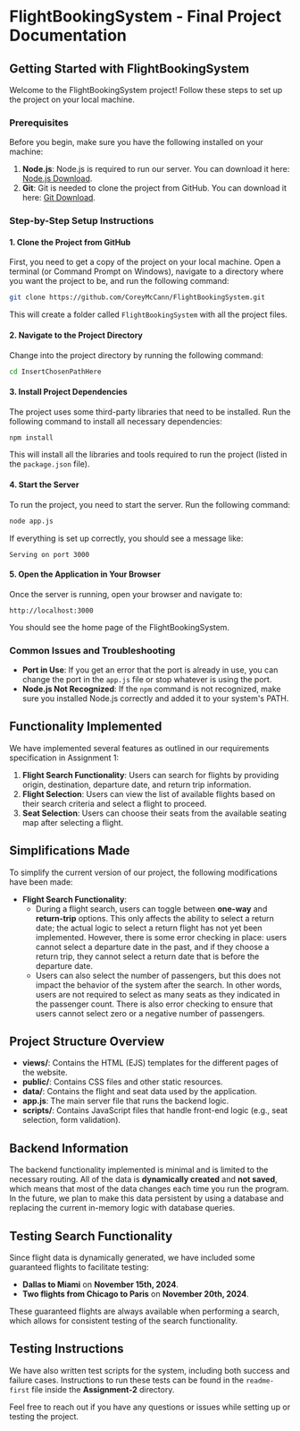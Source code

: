 # FlightBookingSystem - Final Project Documentation

## Getting Started with FlightBookingSystem

Welcome to the FlightBookingSystem project! Follow these steps to set up the project on your local machine. 

### Prerequisites
Before you begin, make sure you have the following installed on your machine:

1. **Node.js**: Node.js is required to run our server. You can download it here: [Node.js Download](https://nodejs.org/).
2. **Git**: Git is needed to clone the project from GitHub. You can download it here: [Git Download](https://git-scm.com/).

### Step-by-Step Setup Instructions

#### 1. Clone the Project from GitHub
First, you need to get a copy of the project on your local machine. Open a terminal (or Command Prompt on Windows), navigate to a directory where you want the project to be, and run the following command:

```bash
git clone https://github.com/CoreyMcCann/FlightBookingSystem.git
```

This will create a folder called `FlightBookingSystem` with all the project files.

#### 2. Navigate to the Project Directory
Change into the project directory by running the following command:

```bash
cd InsertChosenPathHere
```

#### 3. Install Project Dependencies
The project uses some third-party libraries that need to be installed. Run the following command to install all necessary dependencies:

```bash
npm install
```

This will install all the libraries and tools required to run the project (listed in the `package.json` file).

#### 4. Start the Server
To run the project, you need to start the server. Run the following command:

```bash
node app.js 
```

If everything is set up correctly, you should see a message like:

```
Serving on port 3000
```

#### 5. Open the Application in Your Browser
Once the server is running, open your browser and navigate to:

```
http://localhost:3000
```

You should see the home page of the FlightBookingSystem.

### Common Issues and Troubleshooting
- **Port in Use**: If you get an error that the port is already in use, you can change the port in the `app.js` file or stop whatever is using the port.
- **Node.js Not Recognized**: If the `npm` command is not recognized, make sure you installed Node.js correctly and added it to your system's PATH.

## Functionality Implemented
We have implemented several features as outlined in our requirements specification in Assignment 1:

1. **Flight Search Functionality**: Users can search for flights by providing origin, destination, departure date, and return trip information.
2. **Flight Selection**: Users can view the list of available flights based on their search criteria and select a flight to proceed.
3. **Seat Selection**: Users can choose their seats from the available seating map after selecting a flight.

## Simplifications Made
To simplify the current version of our project, the following modifications have been made:

- **Flight Search Functionality**:
  - During a flight search, users can toggle between **one-way** and **return-trip** options. This only affects the ability to select a return date; the actual logic to select a return flight has not yet been implemented. However, there is some error checking in place: users cannot select a departure date in the past, and if they choose a return trip, they cannot select a return date that is before the departure date.
  - Users can also select the number of passengers, but this does not impact the behavior of the system after the search. In other words, users are not required to select as many seats as they indicated in the passenger count. There is also error checking to ensure that users cannot select zero or a negative number of passengers.

## Project Structure Overview
- **views/**: Contains the HTML (EJS) templates for the different pages of the website.
- **public/**: Contains CSS files and other static resources.
- **data/**: Contains the flight and seat data used by the application.
- **app.js**: The main server file that runs the backend logic.
- **scripts/**: Contains JavaScript files that handle front-end logic (e.g., seat selection, form validation).

## Backend Information
The backend functionality implemented is minimal and is limited to the necessary routing. All of the data is **dynamically created** and **not saved**, which means that most of the data changes each time you run the program. In the future, we plan to make this data persistent by using a database and replacing the current in-memory logic with database queries.

## Testing Search Functionality
Since flight data is dynamically generated, we have included some guaranteed flights to facilitate testing:
- **Dallas to Miami** on **November 15th, 2024**.
- **Two flights from Chicago to Paris** on **November 20th, 2024**.

These guaranteed flights are always available when performing a search, which allows for consistent testing of the search functionality.

## Testing Instructions
We have also written test scripts for the system, including both success and failure cases. Instructions to run these tests can be found in the `readme-first` file inside the **Assignment-2** directory.

Feel free to reach out if you have any questions or issues while setting up or testing the project. 











